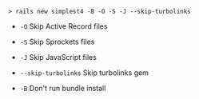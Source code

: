 ```
> rails new simplest4 -B -O -S -J --skip-turbolinks
```

- `-O` Skip Active Record files
- `-S` Skip Sprockets files
- `-J` Skip JavaScript files
- `--skip-turbolinks` Skip turbolinks gem

- `-B` Don't run bundle install
